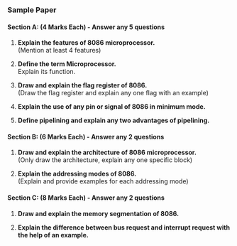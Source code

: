 
### Sample Paper

#### Section A: (4 Marks Each) - Answer any 5 questions

1. **Explain the features of 8086 microprocessor.**  
   (Mention at least 4 features)

2. **Define the term Microprocessor.**  
   Explain its function.

3. **Draw and explain the flag register of 8086.**  
   (Draw the flag register and explain any one flag with an example)

4. **Explain the use of any pin or signal of 8086 in minimum mode.**

5. **Define pipelining and explain any two advantages of pipelining.**

#### Section B: (6 Marks Each) - Answer any 2 questions

1. **Draw and explain the architecture of 8086 microprocessor.**  
   (Only draw the architecture, explain any one specific block)

2. **Explain the addressing modes of 8086.**  
   (Explain and provide examples for each addressing mode)

#### Section C: (8 Marks Each) - Answer any 2 questions

1. **Draw and explain the memory segmentation of 8086.**

2. **Explain the difference between bus request and interrupt request with the help of an example.**

